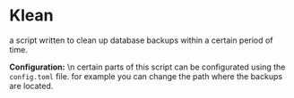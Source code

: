 # Klean
a script written to clean up database backups within a certain period of time.

**Configuration:** \n
certain parts of this script can be configurated using the `config.toml` file.
for example you can change the path where the backups are located.
